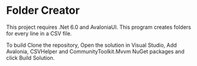 # Folder Creator

This project requires .Net 6.0 and AvaloniaUI.
This program creates folders for every line in a CSV file.

To build Clone the repository, Open the solution in Visual Studio, Add Avalonia, CSVHelper and CommunityToolkit.Mvvm NuGet packages and click Build Solution.
